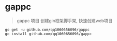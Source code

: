 # gappc
> gappc 项目 创建gin框架脚手架, 快速创建web项目

```
go get -u github.com/qq1060656096/gappc
go install github.com/qq1060656096/gappc
```
